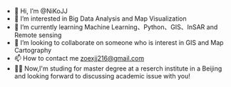 - 👋 Hi, I’m @NiKoJJ
- 👀 I’m interested in Big Data Analysis and Map Visualization
- 🌱 I’m currently learning Machine Learning、Python、GIS、InSAR and Remote sensing
- 💞️ I’m looking to collaborate on someone who is interest in GIS and Map Cartography
- 📫 How to contact me zoexjj216@gmail.com
- 🧑‍🎓 Now,I'm studing for master degree at a reserch institute  in a Beijing and looking forward to discussing academic issue with you!

<!---
NiKoJJ/NiKoJJ is a ✨ special ✨ repository because its `README.md` (this file) appears on your GitHub profile.
You can click the Preview link to take a look at your changes.
--->
